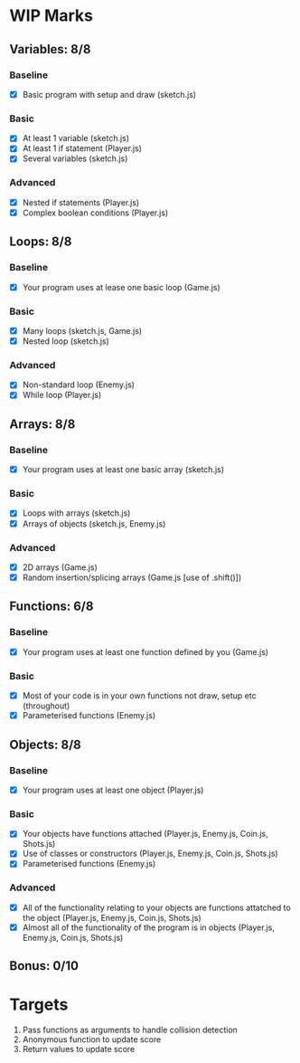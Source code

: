 # WIP Marks

## Variables: 8/8

### Baseline

- [x] Basic program with setup and draw (sketch.js)

### Basic

- [x] At least 1 variable (sketch.js)
- [x] At least 1 if statement (Player.js)
- [x] Several variables (sketch.js)

### Advanced

- [x] Nested if statements (Player.js)
- [x] Complex boolean conditions (Player.js)

## Loops: 8/8

### Baseline

- [x] Your program uses at lease one basic loop (Game.js)

### Basic 

- [x] Many loops (sketch.js, Game.js)
- [x] Nested loop (sketch.js)

### Advanced 

- [x] Non-standard loop (Enemy.js)
- [x] While loop (Player.js)

## Arrays: 8/8

### Baseline

- [x] Your program uses at least one basic array (sketch.js)

### Basic

- [x] Loops with arrays (sketch.js)
- [x] Arrays of objects (sketch.js, Enemy.js)

### Advanced

- [x] 2D arrays (Game.js)
- [x] Random insertion/splicing arrays (Game.js [use of .shift()])

## Functions: 6/8

### Baseline

- [x] Your program uses at least one function defined by you (Game.js)

### Basic

- [x] Most of your code is in your own functions not draw, setup etc (throughout)
- [x] Parameterised functions (Enemy.js)

## Objects: 8/8

### Baseline

- [x] Your program uses at least one object (Player.js)

### Basic

- [x] Your objects have functions attached (Player.js, Enemy.js, Coin.js, Shots.js)
- [x] Use of classes or constructors (Player.js, Enemy.js, Coin.js, Shots.js)
- [x] Parameterised functions (Enemy.js)

### Advanced

- [x] All of the functionality relating to your objects are functions attatched to the object (Player.js, Enemy.js, Coin.js, Shots.js)
- [x] Almost all of the functionality of the program is in objects (Player.js, Enemy.js, Coin.js, Shots.js)

## Bonus: 0/10

# Targets

1. Pass functions as arguments to handle collision detection
2. Anonymous function to update score
3. Return values to update score